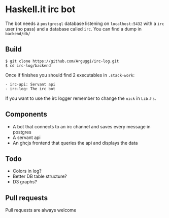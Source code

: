 # Haskell.it irc bot

The bot needs a `postgresql` database listening on `localhost:5432` with a `irc` user (no pass) and
a database called `irc`. You can find a dump in `backend/db/`

## Build

    $ git clone https://github.com/Arguggi/irc-log.git
    $ cd irc-log/backend

Once if finishes you should find 2 executables in `.stack-work`:

    - irc-api: Servant api
    - irc-log: The irc bot

If you want to use the irc logger remember to change the `nick` in `Lib.hs`.

## Components

- A bot that connects to an irc channel and saves every message in postgres
- A servant api
- An ghcjs frontend that queries the api and displays the data

## Todo

- Colors in log?
- Better DB table structure?
- D3 graphs?

## Pull requests

Pull requests are always welcome
